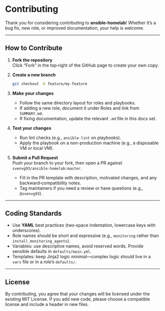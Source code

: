 # Contributing

Thank you for considering contributing to **ansible-homelab**! Whether it’s a bug fix, new role, or improved documentation, your help is welcome.

***

## How to Contribute

1. **Fork the repository**\
   Click “Fork” in the top‐right of the GitHub page to create your own copy.
2.  **Create a new branch**

    ```bash
    git checkout -b feature/my-feature
    ```
3. **Make your changes**
   * Follow the same directory layout for roles and playbooks.
   * If adding a new role, document it under Roles and link from `SUMMARY.md`.
   * If fixing documentation, update the relevant `.md` file in this docs set.
4. **Test your changes**
   * Run lint checks (e.g., `ansible-lint` on playbooks).
   * Apply the playbook on a non-production machine (e.g., a disposable VM or local VM).
5. **Submit a Pull Request**\
   Push your branch to your fork, then open a PR against `svenvg93/ansible-homelab:master`.
   * Fill in the PR template with description, motivated changes, and any backward‐compatibility notes.
   * Tag maintainers if you need a review or have questions (e.g., `@svenvg93`).

***

## Coding Standards

* Use **YAML** best practices (two‐space indentation, lowercase keys with underscores).
* Role names should be short and expressive (e.g., `monitoring` rather than `install_monitoring_agents`).
* Variables: use descriptive names, avoid reserved words. Provide sensible defaults in `defaults/main.yml`.
* Templates: keep Jinja2 logic minimal—complex logic should live in a `vars` file or in a role’s `defaults/`.

***

## License

By contributing, you agree that your changes will be licensed under the existing MIT License. If you add new code, please choose a compatible license and include a header in new files.
